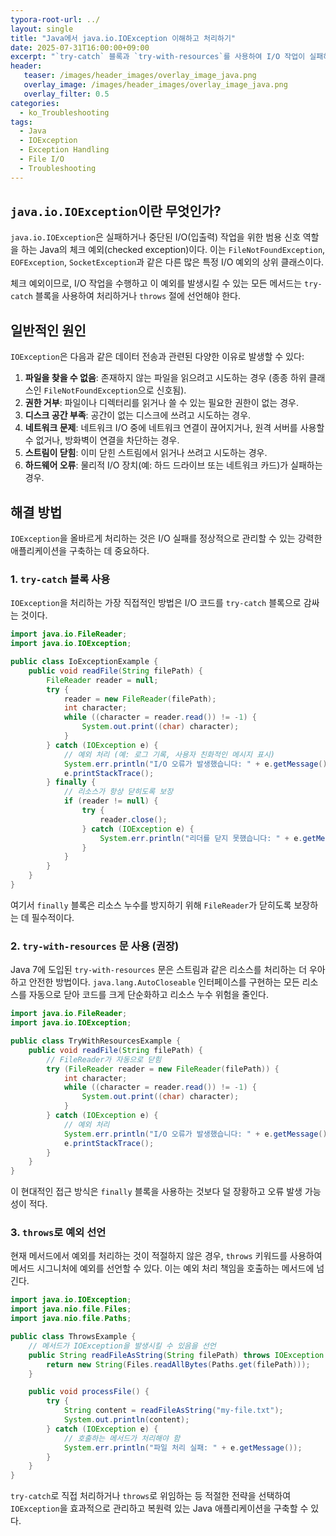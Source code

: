 ```yaml
---
typora-root-url: ../
layout: single
title: "Java에서 java.io.IOException 이해하고 처리하기"
date: 2025-07-31T16:00:00+09:00
excerpt: "`try-catch` 블록과 `try-with-resources`를 사용하여 I/O 작업이 실패하거나 중단되었음을 알리는 체크 예외 `java.io.IOException`을 처리하는 방법을 알아봅니다."
header:
   teaser: /images/header_images/overlay_image_java.png
   overlay_image: /images/header_images/overlay_image_java.png
   overlay_filter: 0.5
categories:
  - ko_Troubleshooting
tags:
  - Java
  - IOException
  - Exception Handling
  - File I/O
  - Troubleshooting
---
```


## `java.io.IOException`이란 무엇인가?

`java.io.IOException`은 실패하거나 중단된 I/O(입출력) 작업을 위한 범용 신호 역할을 하는 Java의 체크 예외(checked exception)이다. 이는 `FileNotFoundException`, `EOFException`, `SocketException`과 같은 다른 많은 특정 I/O 예외의 상위 클래스이다.

체크 예외이므로, I/O 작업을 수행하고 이 예외를 발생시킬 수 있는 모든 메서드는 `try-catch` 블록을 사용하여 처리하거나 `throws` 절에 선언해야 한다.

## 일반적인 원인

`IOException`은 다음과 같은 데이터 전송과 관련된 다양한 이유로 발생할 수 있다:

1.  **파일을 찾을 수 없음**: 존재하지 않는 파일을 읽으려고 시도하는 경우 (종종 하위 클래스인 `FileNotFoundException`으로 신호됨).
2.  **권한 거부**: 파일이나 디렉터리를 읽거나 쓸 수 있는 필요한 권한이 없는 경우.
3.  **디스크 공간 부족**: 공간이 없는 디스크에 쓰려고 시도하는 경우.
4.  **네트워크 문제**: 네트워크 I/O 중에 네트워크 연결이 끊어지거나, 원격 서버를 사용할 수 없거나, 방화벽이 연결을 차단하는 경우.
5.  **스트림이 닫힘**: 이미 닫힌 스트림에서 읽거나 쓰려고 시도하는 경우.
6.  **하드웨어 오류**: 물리적 I/O 장치(예: 하드 드라이브 또는 네트워크 카드)가 실패하는 경우.

## 해결 방법

`IOException`을 올바르게 처리하는 것은 I/O 실패를 정상적으로 관리할 수 있는 강력한 애플리케이션을 구축하는 데 중요하다.

### 1. `try-catch` 블록 사용

`IOException`을 처리하는 가장 직접적인 방법은 I/O 코드를 `try-catch` 블록으로 감싸는 것이다.

```java
import java.io.FileReader;
import java.io.IOException;

public class IoExceptionExample {
    public void readFile(String filePath) {
        FileReader reader = null;
        try {
            reader = new FileReader(filePath);
            int character;
            while ((character = reader.read()) != -1) {
                System.out.print((char) character);
            }
        } catch (IOException e) {
            // 예외 처리 (예: 로그 기록, 사용자 친화적인 메시지 표시)
            System.err.println("I/O 오류가 발생했습니다: " + e.getMessage());
            e.printStackTrace();
        } finally {
            // 리소스가 항상 닫히도록 보장
            if (reader != null) {
                try {
                    reader.close();
                } catch (IOException e) {
                    System.err.println("리더를 닫지 못했습니다: " + e.getMessage());
                }
            }
        }
    }
}
```

여기서 `finally` 블록은 리소스 누수를 방지하기 위해 `FileReader`가 닫히도록 보장하는 데 필수적이다.

### 2. `try-with-resources` 문 사용 (권장)

Java 7에 도입된 `try-with-resources` 문은 스트림과 같은 리소스를 처리하는 더 우아하고 안전한 방법이다. `java.lang.AutoCloseable` 인터페이스를 구현하는 모든 리소스를 자동으로 닫아 코드를 크게 단순화하고 리소스 누수 위험을 줄인다.

```java
import java.io.FileReader;
import java.io.IOException;

public class TryWithResourcesExample {
    public void readFile(String filePath) {
        // FileReader가 자동으로 닫힘
        try (FileReader reader = new FileReader(filePath)) {
            int character;
            while ((character = reader.read()) != -1) {
                System.out.print((char) character);
            }
        } catch (IOException e) {
            // 예외 처리
            System.err.println("I/O 오류가 발생했습니다: " + e.getMessage());
            e.printStackTrace();
        }
    }
}
```

이 현대적인 접근 방식은 `finally` 블록을 사용하는 것보다 덜 장황하고 오류 발생 가능성이 적다.

### 3. `throws`로 예외 선언

현재 메서드에서 예외를 처리하는 것이 적절하지 않은 경우, `throws` 키워드를 사용하여 메서드 시그니처에 예외를 선언할 수 있다. 이는 예외 처리 책임을 호출하는 메서드에 넘긴다.

```java
import java.io.IOException;
import java.nio.file.Files;
import java.nio.file.Paths;

public class ThrowsExample {
    // 메서드가 IOException을 발생시킬 수 있음을 선언
    public String readFileAsString(String filePath) throws IOException {
        return new String(Files.readAllBytes(Paths.get(filePath)));
    }

    public void processFile() {
        try {
            String content = readFileAsString("my-file.txt");
            System.out.println(content);
        } catch (IOException e) {
            // 호출하는 메서드가 처리해야 함
            System.err.println("파일 처리 실패: " + e.getMessage());
        }
    }
}
```

`try-catch`로 직접 처리하거나 `throws`로 위임하는 등 적절한 전략을 선택하여 `IOException`을 효과적으로 관리하고 복원력 있는 Java 애플리케이션을 구축할 수 있다.
